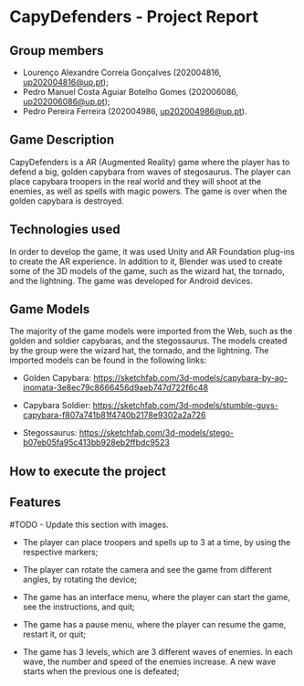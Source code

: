 # CapyDefenders - Project Report

## Group members

- Lourenço Alexandre Correia Gonçalves (202004816, up202004816@up.pt);
- Pedro Manuel Costa Aguiar Botelho Gomes (202006086, up202006086@up.pt);
- Pedro Pereira Ferreira (202004986, up202004986@up.pt).

## Game Description

CapyDefenders is a AR (Augmented Reality) game where the player has to defend a big, golden capybara from waves of stegosaurus. The player can place capybara troopers in the real world and they will shoot at the enemies, as well as spells with magic powers. The game is over when the golden capybara is destroyed.

## Technologies used

In order to develop the game, it was used Unity and AR Foundation plug-ins to create the AR experience. In addition to it, Blender was used to create some of the 3D models of the game, such as the wizard hat, the tornado, and the lightning. The game was developed for Android devices.

## Game Models

The majority of the game models were imported from the Web, such as the golden and soldier capybaras, and the stegossaurus. The models created by the group were the wizard hat, the tornado, and the lightning.
The imported models can be found in the following links:

- Golden Capybara: https://sketchfab.com/3d-models/capybara-by-ao-inomata-3e8ec79c8666456d9aeb747d722f6c48

- Capybara Soldier: https://sketchfab.com/3d-models/stumble-guys-capybara-f807a741b81f4740b2178e9302a2a726

- Stegossaurus: https://sketchfab.com/3d-models/stego-b07eb05fa95c413bb928eb2ffbdc9523

## How to execute the project


## Features

#TODO - Update this section with images.

- The player can place troopers and spells up to 3 at a time, by using the respective markers;

- The player can rotate the camera and see the game from different angles, by rotating the device;

- The game has an interface menu, where the player can start the game, see the instructions, and quit;

- The game has a pause menu, where the player can resume the game, restart it, or quit;

- The game has 3 levels, which are 3 different waves of enemies. In each wave, the number and speed of the enemies increase. A new wave starts when the previous one is defeated;